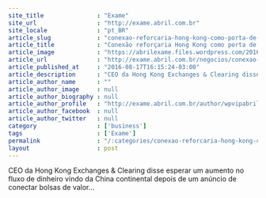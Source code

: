 ```yaml
---
site_title               : "Exame"
site_url                 : "http://exame.abril.com.br"
site_locale              : "pt_BR"
article_slug             : "conexao-reforcaria-hong-kong-como-porta-de-entrada-da-china"
article_title            : "Conexão reforçaria Hong Kong como porta de entrada da China"
article_image            : "https://abrilexame.files.wordpress.com/2016/09/size_960_16_9_hongkong25.jpg?quality=70&strip=all&w=960"
article_url              : "http://exame.abril.com.br/negocios/conexao-reforcaria-hong-kong-como-porta-de-entrada-da-china/"
article_published_at     : "2016-08-17T16:15:24-03:00"
article_description      : "CEO da Hong Kong Exchanges & Clearing disse esperar um aumento no fluxo de dinheiro vindo da China continental depois de um anúncio de conectar bolsas de valor..."
article_author_name      : ""
article_author_image     : null
article_author_biography : null
article_author_profile   : "http://exame.abril.com.br/author/wpvipabril/"
article_author_facebook  : null
article_author_twitter   : null
category                 : ['business']
tags                     : ['Exame']
permalink                : "/:categories/conexao-reforcaria-hong-kong-como-porta-de-entrada-da-china/"
layout                   : post
---
```


CEO da Hong Kong Exchanges & Clearing disse esperar um aumento no fluxo de dinheiro vindo da China continental depois de um anúncio de conectar bolsas de valor...
